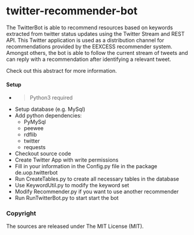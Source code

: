 twitter-recommender-bot
=======================

The TwitterBot is able to recommend resources based on keywords extracted from twitter status updates using the Twitter Stream and REST API. This Twitter application is used as a distribution channel for recommendations provided by the EEXCESS recommender system. Amongst others, the bot is able to follow the current stream of tweets and can reply with a recommendation after identifying a relevant tweet.

Check out this abstract for more information.


#### Setup
* > Python3 required
* Setup database (e.g. MySql)
* Add python dependencies:
  * PyMySql
  * peewee
  * rdflib
  * twitter
  * requests
* Checkout source code
* Create Twitter App with write permissions
* Fill in your information in the Config.py file in the package de.uop.twitterbot
* Run CreateTables.py to create all necessary tables in the database
* Use KeywordUtil.py to modify the keyword set
* Modify Recommender.py if you want to use another recommender
* Run RunTwitterBot.py to start start the bot


### Copyright

The sources are released under The MIT License (MIT).
